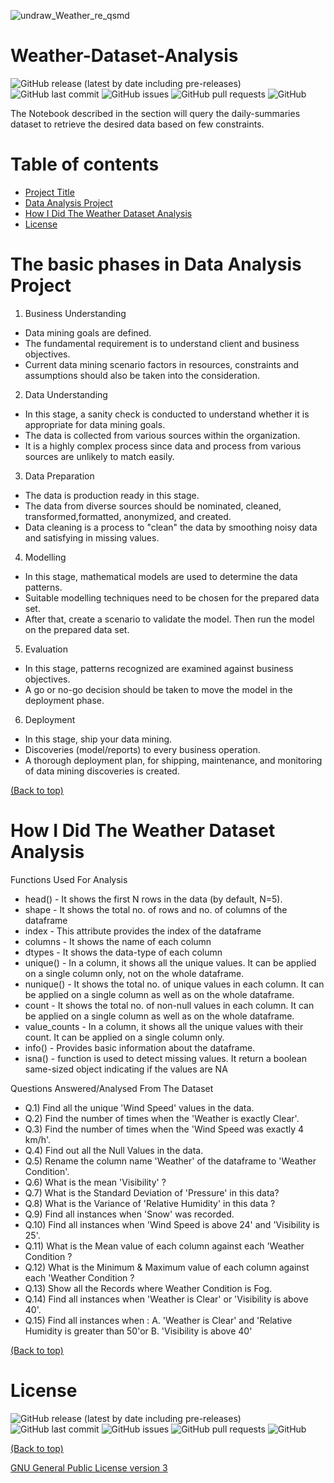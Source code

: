 <!-- Add banner here -->
![undraw_Weather_re_qsmd](https://user-images.githubusercontent.com/83410546/135469595-7be2c567-4cd0-4f46-b787-bd8f0d18f650.png)

# Weather-Dataset-Analysis

<!-- Add buttons here -->
![GitHub release (latest by date including pre-releases)](https://img.shields.io/github/v/release/ridhed/Weather-Dataset-Analysis?include_prereleases)
![GitHub last commit](https://img.shields.io/github/last-commit/ridhed/Weather-Dataset-Analysis)
![GitHub issues](https://img.shields.io/github/issues-raw/ridhed/Weather-Dataset-Analysis)
![GitHub pull requests](https://img.shields.io/github/issues-pr/ridhed/Weather-Dataset-Analysis)
![GitHub](https://img.shields.io/github/license/ridhed/Weather-Dataset-Analysis)

<!-- Described the project in brief -->
The Notebook described in the section will query the daily-summaries dataset to retrieve the desired data based on few constraints.


# Table of contents

- [Project Title](#project-title)
- [Data Analysis Project](#the-basic-phases-in-data-analysis-project)
- [How I Did The Weather Dataset Analysis](#how-i-did-the-weather-dataset-analysis)
- [License](#license)

# The basic phases in Data Analysis Project 
1. Business Understanding
 * Data mining goals are defined.
 * The fundamental requirement is to understand client and business objectives.
 * Current data mining scenario factors in resources, constraints and
assumptions should also be taken into the consideration.
2. Data Understanding
 * In this stage, a sanity check is conducted to understand whether it is appropriate for data mining goals.
 * The data is collected from various sources within the organization.
 * It is a highly complex process since data and process from various sources are unlikely to match easily.
3. Data Preparation
 * The data is production ready in this stage.
 * The data from diverse sources should be nominated, cleaned, transformed,formatted, anonymized, and created.
 * Data cleaning is a process to "clean" the data by smoothing noisy data and
satisfying in missing values.
4. Modelling
 * In this stage, mathematical models are used to determine the data patterns.
 * Suitable modelling techniques need to be chosen for the prepared data set.
 * After that, create a scenario to validate the model. Then run the model on the prepared data set.
5. Evaluation
 * In this stage, patterns recognized are examined against business objectives.
 * A go or no-go decision should be taken to move the model in the deployment phase.
6. Deployment
 * In this stage, ship your data mining.
 * Discoveries (model/reports) to every business operation.
 * A thorough deployment plan, for shipping, maintenance, and monitoring of data mining discoveries is created.

[(Back to top)](#table-of-contents)

# How I Did The Weather Dataset Analysis

Functions Used For Analysis

* head() - It shows the first N rows in the data (by default, N=5).
* shape - It shows the total no. of rows and no. of columns of the dataframe
* index - This attribute provides the index of the dataframe
* columns - It shows the name of each column
* dtypes - It shows the data-type of each column
* unique() - In a column, it shows all the unique values. It can be applied on a single column only, not on the whole dataframe.
* nunique() - It shows the total no. of unique values in each column. It can be applied on a single column as well as on the whole dataframe.
* count - It shows the total no. of non-null values in each column. It can be applied on a single column as well as on the whole dataframe.
* value_counts - In a column, it shows all the unique values with their count. It can be applied on a single column only.
* info() - Provides basic information about the dataframe.
* isna() - function is used to detect missing values. It return a boolean same-sized object indicating if the values are NA

Questions Answered/Analysed From The Dataset

* Q.1)  Find all the unique 'Wind Speed' values in the data.
* Q.2) Find the number of times when the 'Weather is exactly Clear'.
* Q.3) Find the number of times when the 'Wind Speed was exactly 4 km/h'.
* Q.4) Find out all the Null Values in the data.
* Q.5) Rename the column name 'Weather' of the dataframe to 'Weather Condition'.
* Q.6) What is the mean 'Visibility' ?
* Q.7) What is the Standard Deviation of 'Pressure'  in this data?
* Q.8) What is the Variance of 'Relative Humidity' in this data ?
* Q.9) Find all instances when 'Snow' was recorded.
* Q.10) Find all instances when 'Wind Speed is above 24' and 'Visibility is 25'.
* Q.11) What is the Mean value of each column against each 'Weather Condition ?
* Q.12) What is the Minimum & Maximum value of each column against each 'Weather Condition ?
* Q.13) Show all the Records where Weather Condition is Fog.
* Q.14) Find all instances when 'Weather is Clear' or 'Visibility is above 40'.
* Q.15) Find all instances when :
       A. 'Weather is Clear' and 'Relative Humidity is greater than 50'or
       B. 'Visibility is above 40'
       
[(Back to top)](#table-of-contents)

# License

![GitHub release (latest by date including pre-releases)](https://img.shields.io/github/v/release/ridhed/Weather-Dataset-Analysis?include_prereleases)
![GitHub last commit](https://img.shields.io/github/last-commit/ridhed/Weather-Dataset-Analysis)
![GitHub issues](https://img.shields.io/github/issues-raw/ridhed/Weather-Dataset-Analysis)
![GitHub pull requests](https://img.shields.io/github/issues-pr/ridhed/Weather-Dataset-Analysis)
![GitHub](https://img.shields.io/github/license/ridhed/Weather-Dataset-Analysis)

[(Back to top)](#table-of-contents)

[GNU General Public License version 3](https://opensource.org/licenses/GPL-3.0)
